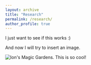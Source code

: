```yaml
---
layout: archive
title: "Research"
permalink: /research/
author_profile: true
---
```


I just want to see if this works :) 

And now I will try to insert an image.

![Ion's Magic Gardens. This is so cool!](https://AnaVizcaya.github.io/images/WebIons1.png "Philadelphia's Magic Gardens")
